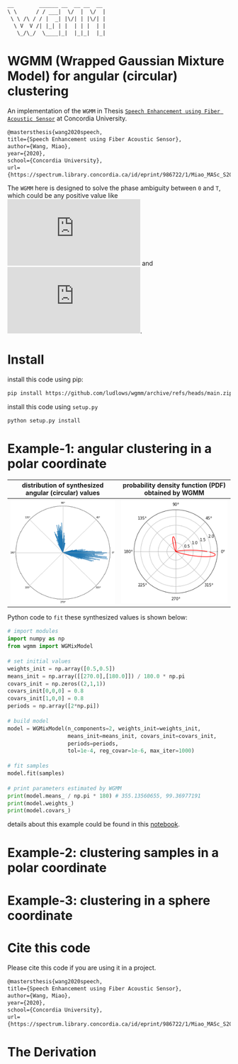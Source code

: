 
    __        ______ __  __ __  __  
    \ \      / / ___|  \/  |  \/  | 
     \ \ /\ / / |  _| |\/| | |\/| | 
      \ V  V /| |_| | |  | | |  | | 
       \_/\_/  \____|_|  |_|_|  |_| 

# WGMM (Wrapped Gaussian Mixture Model) for angular (circular) clustering

An implementation of the `WGMM` in Thesis [`Speech Enhancement using Fiber Acoustic Sensor`](https://spectrum.library.concordia.ca/id/eprint/986722/1/Miao_MASc_S2020.pdf) at Concordia University.

    @mastersthesis{wang2020speech,
    title={Speech Enhancement using Fiber Acoustic Sensor},
    author={Wang, Miao},
    year={2020},
    school={Concordia University},
    url={https://spectrum.library.concordia.ca/id/eprint/986722/1/Miao_MASc_S2020.pdf}}

The `WGMM` here is designed to solve the phase ambiguity between `0` and `T`, which could be any positive value like ![pi](https://latex.codecogs.com/gif.latex?%5Cpi) and ![2pi](https://latex.codecogs.com/gif.latex?2%5Cpi). 

# Install

install this code using pip:
```bash
pip install https://github.com/ludlows/wgmm/archive/refs/heads/main.zip
```

install this code using `setup.py` 
```commandline
python setup.py install
```

# Example-1: angular clustering in a polar coordinate


| distribution of synthesized angular (circular) values | probability density function (PDF) obtained by WGMM |
|:-----------------------------------------------------:|:---------------------------------------------------:|
|               ![](img/angular-hist.png)               |              ![](img/angular-wgmm.png)              |

Python code to `fit` these synthesized values is shown below:
```python
# import modules
import numpy as np
from wgmm import WGMixModel

# set initial values
weights_init = np.array([0.5,0.5])
means_init = np.array([[270.0],[180.0]]) / 180.0 * np.pi
covars_init = np.zeros((2,1,1))
covars_init[0,0,0] = 0.8
covars_init[1,0,0] = 0.8
periods = np.array([2*np.pi])

# build model
model = WGMixModel(n_components=2, weights_init=weights_init, 
                   means_init=means_init, covars_init=covars_init, 
                   periods=periods, 
                   tol=1e-4, reg_covar=1e-6, max_iter=1000)

# fit samples
model.fit(samples)

# print parameters estimated by WGMM
print(model.means_ / np.pi * 180) # 355.13560655, 99.36977191
print(model.weights_)
print(model.covars_)
```
details about this example could be found in this [notebook](example/example-01-angular-clustering-in-polar-coordinate.ipynb).

# Example-2: clustering samples in a polar coordinate


# Example-3: clustering in a sphere coordinate




# Cite this code

Please cite this code if you are using it in a project.

    @mastersthesis{wang2020speech,
    title={Speech Enhancement using Fiber Acoustic Sensor},
    author={Wang, Miao},
    year={2020},
    school={Concordia University},
    url={https://spectrum.library.concordia.ca/id/eprint/986722/1/Miao_MASc_S2020.pdf}}


# The Derivation
